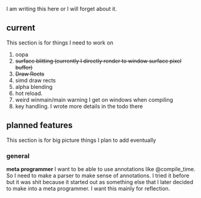 I am writing this here or I will forget about it.

## current

This section is for things I need to work on

1. oopa
2. ~~surface blitting (currently I directly render to window surface pixel buffer)~~
3. ~~Draw Rects~~
4. simd draw rects
5. alpha blending
6. hot reload.
7. weird winmain/main warning I get on windows when compiling
8. key handling. I wrote more details in the todo there

## planned features

This section is for big picture things I plan to add eventually

### general

**meta programmer**
I want to be able to use annotations like @compile_time. So I need to make a parser to make sense
of annotations. I tried it before but it was shit because it started out as something else that
I later decided to make into a meta programmer. I want this mainly for reflection.

<!-- //ctrl shift v (my vscode md viewer plugin keybind) -->